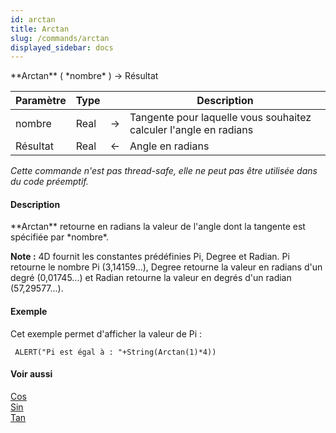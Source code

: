 ```yaml
---
id: arctan
title: Arctan
slug: /commands/arctan
displayed_sidebar: docs
---
```


<!--REF #_command_.Arctan.Syntax-->**Arctan** ( *nombre* ) -> Résultat<!-- END REF-->
<!--REF #_command_.Arctan.Params-->
| Paramètre | Type |  | Description |
| --- | --- | --- | --- |
| nombre | Real | &#8594;  | Tangente pour laquelle vous souhaitez calculer l'angle en radians |
| Résultat | Real | &#8592; | Angle en radians |

<!-- END REF-->

*Cette commande n'est pas thread-safe, elle ne peut pas être utilisée dans du code préemptif.*


#### Description 

<!--REF #_command_.Arctan.Summary-->**Arctan** retourne en radians la valeur de l'angle dont la tangente est spécifiée par *nombre*.<!-- END REF-->

**Note :** 4D fournit les constantes prédéfinies Pi, Degree et Radian. Pi retourne le nombre Pi (3,14159...), Degree retourne la valeur en radians d'un degré (0,01745...) et Radian retourne la valeur en degrés d'un radian (57,29577...).

#### Exemple 

Cet exemple permet d'afficher la valeur de Pi :

```4d
 ALERT("Pi est égal à : "+String(Arctan(1)*4))
```

#### Voir aussi 

[Cos](cos.md)  
[Sin](sin.md)  
[Tan](tan.md)  